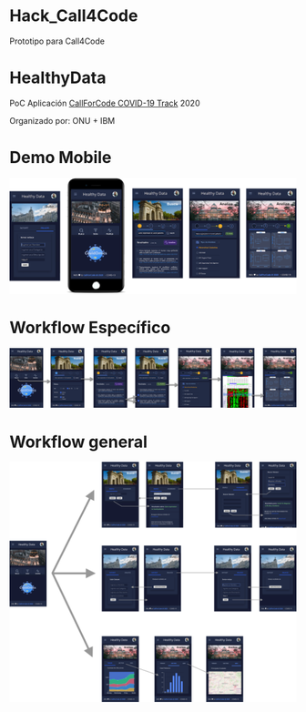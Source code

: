 # Hack_Call4Code
Prototipo para Call4Code



# HealthyData

PoC Aplicación [CallForCode COVID-19 Track](https://developer.ibm.com/callforcode/getstarted/covid-19/) 2020

Organizado por: ONU + IBM


# Demo Mobile

<a target="_blank" href="https://pabloinchausti135051.invisionapp.com/overview/HealthyData---CallForCode-Hackathon-ck9gp9vv62wz3017ynejn3t7w/screens?v=01PDZCb4rPVMI6PrTo4RTQ%3D%3D&linkshare=urlcopied">
  <img src="Designs/HealthyData-Demo-mobile.png"/>
</a>

# Workflow Específico

<a target="_blank" href="https://pabloinchausti135051.invisionapp.com/overview/HealthyData---CallForCode-Hackathon-ck9gp9vv62wz3017ynejn3t7w/screens?v=01PDZCb4rPVMI6PrTo4RTQ%3D%3D&linkshare=urlcopied">
  <img src="Designs/HealthyData-UseCase-01.png"/>
</a>


# Workflow general

<a target="_blank" href="https://pabloinchausti135051.invisionapp.com/overview/HealthyData---CallForCode-Hackathon-ck9gp9vv62wz3017ynejn3t7w/screens?v=01PDZCb4rPVMI6PrTo4RTQ%3D%3D&linkshare=urlcopied">
  <img src="Designs/HealthyData-workflow-01.png"/>
</a>


